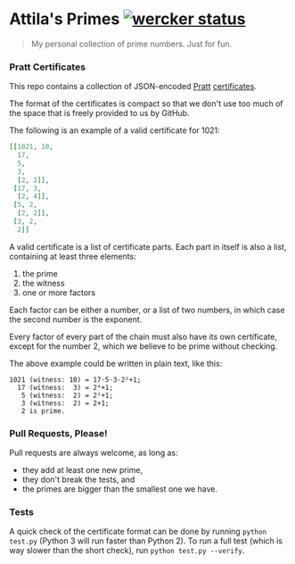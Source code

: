 # Attila's Primes [![wercker status](https://app.wercker.com/status/81bf2e1abe235c766b0e09a5e3c87c0d/s/ "wercker status")](https://app.wercker.com/project/bykey/81bf2e1abe235c766b0e09a5e3c87c0d)

> My personal collection of prime numbers. Just for fun.

### Pratt Certificates

This repo contains a collection of JSON-encoded [Pratt][2] [certificates][1].

The format of the certificates is compact so that we don't use too much of the
space that is freely provided to us by GitHub.

The following is an example of a valid certificate for 1021:

```json
[[1021, 10,
  17,
  5,
  3,
  [2, 2]],
 [17, 3,
  [2, 4]],
 [5, 2,
  [2, 2]],
 [3, 2,
  2]]
```

A valid certificate is a list of certificate parts. Each part in itself is also
a list, containing at least three elements:

1. the prime
2. the witness
3. one or more factors

Each factor can be either a number, or a list of two numbers, in which case the
second number is the exponent.

Every factor of every part of the chain must also have its own certificate,
except for the number 2, which we believe to be prime without checking.

The above example could be written in plain text, like this:

```
1021 (witness: 10) = 17·5·3·2²+1;
  17 (witness:  3) = 2⁴+1;
   5 (witness:  2) = 2²+1;
   3 (witness:  2) = 2+1;
   2 is prime.
```

### Pull Requests, Please!

Pull requests are always welcome, as long as:

* they add at least one new prime,
* they don't break the tests, and
* the primes are bigger than the smallest one we have.


### Tests

A quick check of the certificate format can be done by running `python test.py`
(Python 3 will run faster than Python 2). To run a full test (which is way
slower than the short check), run `python test.py --verify`.

[1]: //en.wikipedia.org/wiki/Primality_certificate
[2]: //en.wikipedia.org/wiki/Primality_certificate#Pratt_certificates
